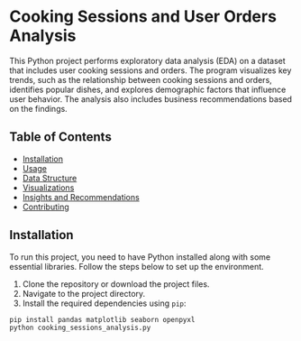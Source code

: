 # Cooking Sessions and User Orders Analysis

This Python project performs exploratory data analysis (EDA) on a dataset that includes user cooking sessions and orders. The program visualizes key trends, such as the relationship between cooking sessions and orders, identifies popular dishes, and explores demographic factors that influence user behavior. The analysis also includes business recommendations based on the findings.

## Table of Contents
- [Installation](#installation)
- [Usage](#usage)
- [Data Structure](#data-structure)
- [Visualizations](#visualizations)
- [Insights and Recommendations](#insights-and-recommendations)
- [Contributing](#contributing)

## Installation

To run this project, you need to have Python installed along with some essential libraries. Follow the steps below to set up the environment.

1. Clone the repository or download the project files.
2. Navigate to the project directory.
3. Install the required dependencies using `pip`:

```bash
pip install pandas matplotlib seaborn openpyxl
python cooking_sessions_analysis.py

